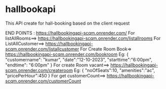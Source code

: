# hallbookapi
This API create for hall-booking based on the client request

END POINTS : https://hallbookingapi-scqm.onrender.com/
For listAllRooms==> https://hallbookingapi-scqm.onrender.com/listallrooms
For ListAllCustomer==> https://hallbookingapi-scqm.onrender.com/listallcustomer
For Create Room Book=> https://hallbookingapi-scqm.onrender.com/bookroom
Eg:  {
    "customername": "kumar",
    "date":"12-10-2023",
    "starttime":"6:00pm",
    "endtime": "6:00pm"
}
For create Room vacant==> https://hallbookingapi-scqm.onrender.com/createroom
Eg:  {
    "noOfSeats":10,
    "amenities":"ac",
    "pricePerHour":450
}
For get customerCount==> https://hallbookingapi-scqm.onrender.com/customerCount
